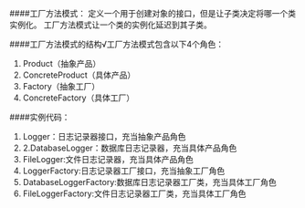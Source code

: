 ####工厂方法模式：
定义一个用于创建对象的接口，但是让子类决定将哪一个类实例化。
工厂方法模式让一个类的实例化延迟到其子类。

####工厂方法模式的结构√工厂方法模式包含以下4个角色：
1. Product（抽象产品）
2. ConcreteProduct（具体产品）
3. Factory（抽象工厂） 
4. ConcreteFactory（具体工厂）

####实例代码：
1. Logger：日志记录器接口，充当抽象产品角色 
2. 2.DatabaseLogger：数据库日志记录器，充当具体产品角色
3. FileLogger:文件日志记录器，充当具体产品角色
4. LoggerFactory:日志记录器工厂接口，充当抽象工厂角色
5. DatabaseLoggerFactory:数据库日志记录器工厂类，充当具体工厂角色
6. FileLoggerFactory:文件日志记录器工厂类，充当具体工厂角色


